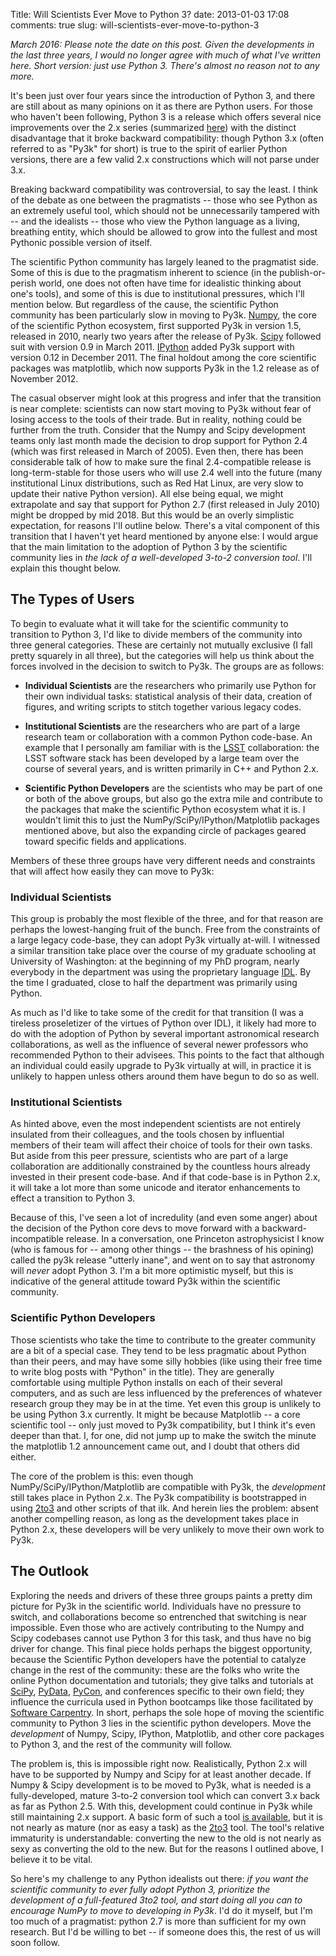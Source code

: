 Title: Will Scientists Ever Move to Python 3?
date: 2013-01-03 17:08
comments: true
slug: will-scientists-ever-move-to-python-3

<!-- PELICAN_BEGIN_SUMMARY -->
*March 2016: Please note the date on this post. Given the developments in the last three years, I would no longer agree with much of what I've written here. Short version: just use Python 3. There's almost no reason not to any more.*

It's been just over four years since the introduction of Python 3, and there
are still about as many opinions on it as there are Python users.  For
those who haven't been following, Python 3 is a release
which offers several nice improvements over the 2.x series
(summarized [here](http://docs.python.org/3/whatsnew/3.0.html))
with the distinct disadvantage that it broke backward compatibility:
though Python 3.x (often referred to as "Py3k" for short)
is true to the spirit of earlier Python versions,
there are a few valid 2.x constructions which will not parse under 3.x.

Breaking backward compatibility was controversial, to say the least.  I
think of the debate as one between the pragmatists -- those who see Python
as an extremely useful tool, which should not be unnecessarily tampered with --
and the idealists -- those who view the Python language
as a living, breathing entity, which should be allowed to grow into the
fullest and most Pythonic possible version of itself.

<!-- PELICAN_END_SUMMARY -->

The scientific Python community has largely leaned to the pragmatist side.  Some
of this is due to the pragmatism inherent to science (in the publish-or-perish
world, one does not often have time for idealistic thinking about one's tools),
and some of this is due to institutional pressures, which I'll mention below.
But regardless of the cause, the scientific Python community has been
particularly slow in moving to Py3k.  [Numpy](http://www.numpy.org), the
core of the scientific Python ecosystem, first supported Py3k in version
1.5, released in 2010, nearly two years after the release of Py3k.
[Scipy](http://www.scipy.org) followed suit with version 0.9
in March 2011.  [IPython](http://www.ipython.org) added Py3k support
with version 0.12 in December 2011.  The final holdout among
the core scientific packages was matplotlib, which now supports Py3k in the
1.2 release as of November 2012.

The casual observer might look at this progress
and infer that the transition is near
complete: scientists can now start moving to Py3k without fear of losing
access to the tools of their trade.  But in reality, nothing could be further
from the truth.  Consider that the Numpy and Scipy development teams only
last month made the decision to drop support for Python 2.4 (which was first
released in March of 2005).  Even then, there has been considerable talk of how
to make sure the final 2.4-compatible release is long-term-stable for those
users who will use 2.4 well into the future (many institutional Linux
distributions, such as Red Hat Linux, are very slow to update their
native Python version).
All else being equal, we might extrapolate and say that support for Python 2.7
(first released in July 2010) might be dropped by mid 2018.  But this would
be an overly simplistic expectation, for reasons I'll outline below.
There's a vital component of this transition that I haven't yet heard
mentioned by anyone else:
I would argue that the main limitation to the adoption of Python 3
by the scientific community lies in *the lack of a well-developed 3-to-2
conversion tool*.  I'll explain this thought below.

## The Types of Users ###

To begin to evaluate what it will take for the
scientific community to transition to
Python 3, I'd like to divide members of the community into three general
categories.  These are certainly not mutually exclusive (I fall pretty
squarely in all three), but the categories will
help us think about the forces involved in the
decision to switch to Py3k.  The groups are as follows:

- **Individual Scientists** are the researchers who primarily use
  Python for their own individual tasks: statistical analysis of their data,
  creation of figures, and writing scripts to stitch together various legacy
  codes.

- **Institutional Scientists** are the researchers who are part of a large
  research team or collaboration with a common Python code-base.  An example
  that I personally am
  familiar with is the [LSST](http://www.lsst.org) collaboration:
  the LSST software stack has been developed by a large team over the course
  of several years, and is written primarily in C++ and Python 2.x.

- **Scientific Python Developers**
  are the scientists who may be part of one or both of the above groups,
  but also go the extra mile and contribute to the packages that
  make the scientific Python ecosystem what it is.  I wouldn't limit this to
  just the NumPy/SciPy/IPython/Matplotlib packages mentioned above, but also
  the expanding circle of packages geared toward specific fields and
  applications.

Members of these three groups have very different needs and constraints that
will affect how easily they can move to Py3k:

### Individual Scientists ###
This group is probably the most flexible of the three, and for that reason
are perhaps the lowest-hanging fruit of the bunch.
Free from the constraints of a large legacy
code-base, they can adopt Py3k virtually at-will.  I witnessed
a similar transition take place
over the course of my graduate schooling at University of Washington: at the
beginning of my PhD program, nearly everybody in the department was
using the proprietary language [IDL](http://www.exelisvis.com/idl/).
By the time I graduated,
close to half the department was primarily using Python.

As much as I'd like
to take some of the credit for that transition (I was a tireless proseletizer
of the virtues of Python over IDL),
it likely had more to do with the adoption of
Python by several important astronomical research collaborations, as well
as the influence of several newer professors who recommended Python to
their advisees.  This points to the fact that
although an individual could easily upgrade to Py3k virtually at
will, in practice it is unlikely to happen unless others around them have
begun to do so as well.

### Institutional Scientists ###
As hinted above, even the most independent scientists are not entirely
insulated from their colleagues, and the tools chosen by influential
members of their team will affect their choice of tools for their own tasks.
But aside from this peer pressure, scientists who are part of a large
collaboration are additionally constrained by the countless hours
already invested in their present code-base. And if that code-base is
in Python 2.x, it will take a lot more than some unicode and iterator
enhancements to effect a transition to Python 3.

Because of this, I've seen a lot of incredulity (and even some
anger) about the decision of the Python core devs to move forward with a
backward-incompatible release.  In a conversation, one Princeton
astrophysicist I know (who is famous for -- among other things --
the brashness of his opining) called
the py3k release "utterly inane", and went on to say that astronomy will
*never* adopt Python 3.  I'm a bit more optimistic myself, but this is
indicative of the general attitude toward Py3k within the scientific
community.

### Scientific Python Developers ###
Those scientists who take the time to contribute to the greater community are
a bit of a special case.  They tend to be less pragmatic about Python than
their peers, and may have some silly hobbies (like using their free time
to write blog posts with "Python" in the title).
They are generally comfortable using multiple Python installs
on each of their several computers, and as such are less influenced by the
preferences of whatever research group they may be in at the time.
Yet even this group is unlikely to be using Python 3.x currently.
It might be because Matplotlib -- a core scientific tool -- only just moved
to Py3k compatibility, but I think it's even deeper than that.  I, for one,
did not jump up to make the switch the minute the matplotlib 1.2 announcement
came out, and I doubt that others did either.

The core of the problem is this: even though NumPy/SciPy/IPython/Matplotlib
are compatible with Py3k, the *development* still takes place in Python 2.x.
The Py3k compatibility is bootstrapped in using
[2to3](http://wiki.python.org/moin/2to3)
and other scripts of that ilk.  And herein lies the problem:
absent another compelling reason, as long as the development takes place
in Python 2.x, these developers will be very unlikely to move
their own work to Py3k.

## The Outlook ##
Exploring the needs and drivers of these three groups paints a pretty dim
picture for Py3k in the scientific world.
Individuals have no pressure to switch, and
collaborations become so entrenched that switching is near impossible.
Even those who are actively contributing to the Numpy and Scipy codebases
cannot use Python 3 for this task, and thus have no big driver for change.
This final piece holds perhaps the biggest opportunity,
because the Scientific Python developers have the potential
to catalyze change in the rest of the community: these are the folks who write
the online Python documentation and tutorials; they give talks and tutorials
at [SciPy](http://conference.scipy.org/), [PyData](http://www.pydata.org),
[PyCon](http://www.pycon.org),
and conferences specific to their own field; they influence the
curricula used in Python bootcamps like those facilitated by
[Software Carpentry](http://software-carpentry.org/).  In short, perhaps the
sole hope of moving the scientific community to Python 3 lies in the
scientific python developers.  Move the *development* of Numpy, Scipy, IPython,
Matplotlib, and other core packages to Python 3, and the rest of the
community will follow.

The problem is, this is impossible right now.  Realistically, Python 2.x will
have to be supported by Numpy and Scipy for at least another decade.
If Numpy & Scipy development is to be moved to Py3k, what is needed is a
fully-developed, mature 3-to-2 conversion tool which can convert 3.x back as
far as Python 2.5.  With this, development could continue in Py3k while still
maintaining 2.x support.  A basic form of such a tool
[is available](http://wiki.python.org/moin/3to2), but it is not nearly
as mature (nor as easy a task)
as the [2to3](http://wiki.python.org/moin/2to3) tool.
The tool's relative immaturity
is understandable: converting the new to the old is not nearly as sexy as
converting the old to the new.  But for the reasons I outlined above, I
believe it to be vital.

So here's my challenge to any Python idealists out there:
*if you want the scientific community to ever fully adopt Python 3,
prioritize the development of a full-featured 3to2 tool,
and start doing all you can to encourage NumPy to move to
developing in Py3k*.  I'd do it myself, but I'm too much of
a pragmatist: python 2.7 is more than sufficient for my own research.
But I'd be willing to bet -- if someone does this, the rest of us will
soon follow.